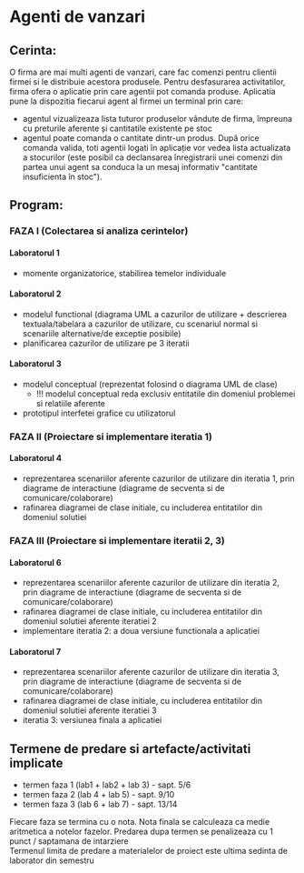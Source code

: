 # Agenti de vanzari

## Cerinta:
O firma are mai multi agenti de vanzari, care fac comenzi pentru clientii firmei si le distribuie acestora produsele. Pentru desfasurarea activitatilor, firma ofera o aplicatie prin care agentii pot comanda produse. Aplicatia pune la dispozitia fiecarui agent al firmei un terminal prin care:
- agentul vizualizeaza lista tuturor produselor vândute de firma, împreuna cu preturile aferente și cantitatile existente pe stoc
- agentul poate comanda o cantitate dintr-un produs. După orice comanda valida, toti agentii logati în aplicație vor vedea lista actualizata a stocurilor (este posibil ca declansarea înregistrarii unei comenzi din partea unui agent sa conduca la un mesaj informativ "cantitate insuficienta în stoc").

## Program:

### FAZA I (Colectarea si analiza cerintelor) 

#### Laboratorul 1 

- momente organizatorice, stabilirea temelor individuale 

#### Laboratorul 2 

- modelul functional (diagrama UML a cazurilor de utilizare + descrierea textuala/tabelara a cazurilor de utilizare, cu scenariul normal si scenariile alternative/de exceptie posibile)
- planificarea cazurilor de utilizare pe 3 iteratii 

#### Laboratorul 3 

- modelul conceptual (reprezentat folosind o diagrama UML de clase) 
  - !!! modelul conceptual reda exclusiv entitatile din domeniul problemei si relatiile aferente 
- prototipul interfetei grafice cu utilizatorul 

### FAZA II (Proiectare si implementare iteratia 1)  

#### Laboratorul 4 

- reprezentarea scenariilor aferente cazurilor de utilizare din iteratia 1, prin diagrame de interactiune (diagrame de secventa si de comunicare/colaborare) 
- rafinarea diagramei de clase initiale, cu includerea entitatilor din domeniul solutiei

### FAZA III (Proiectare si implementare iteratii 2, 3) 

#### Laboratorul 6 

- reprezentarea scenariilor aferente cazurilor de utilizare din iteratia 2, prin diagrame de interactiune (diagrame de secventa si de comunicare/colaborare) 
- rafinarea diagramei de clase initiale, cu includerea entitatilor din domeniul solutiei aferente iteratiei 2 
- implementare iteratia 2: a doua versiune functionala a aplicatiei 

#### Laboratorul 7 

- reprezentarea scenariilor aferente cazurilor de utilizare din iteratia 3, prin diagrame de interactiune (diagrame de secventa si de comunicare/colaborare)
- rafinarea diagramei de clase initiale, cu includerea entitatilor din domeniul solutiei aferente iteratiei 3 
- iteratia 3: versiunea finala a aplicatiei 
 
## Termene de predare si artefacte/activitati implicate 

- termen faza 1 (lab1 + lab2 + lab 3) - sapt. 5/6 
- termen faza 2 (lab 4 + lab 5) - sapt. 9/10 
- termen faza 3 (lab 6 + lab 7) - sapt. 13/14 

Fiecare faza se termina cu o nota. Nota finala se calculeaza ca medie aritmetica a notelor fazelor. Predarea dupa termen se penalizeaza cu 1 punct / saptamana de intarziere  
Termenul limita de predare a materialelor de proiect este ultima sedinta de laborator din semestru
